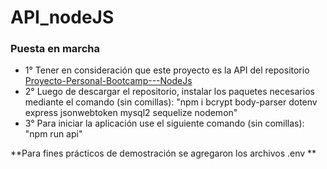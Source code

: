 # API_nodeJS
### Puesta en marcha
- 1° Tener en consideración que este proyecto es la API del repositorio [Proyecto-Personal-Bootcamp---NodeJs
](https://github.com/JuanAndresSalas/Proyecto-Personal-Bootcamp---NodeJs)
- 2° Luego de descargar el repositorio, instalar los paquetes necesarios mediante el comando (sin comillas): "npm i bcrypt body-parser dotenv express jsonwebtoken mysql2 sequelize nodemon"
- 3° Para iniciar la aplicación use el siguiente comando (sin comillas): "npm run api"

**Para fines prácticos de demostración se agregaron los archivos .env **

